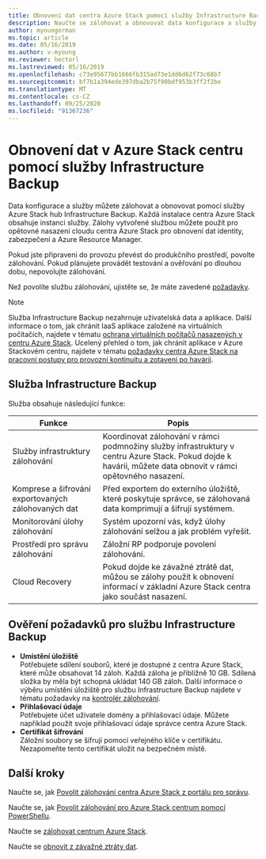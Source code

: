 ```yaml
---
title: Obnovení dat centra Azure Stack pomocí služby Infrastructure Backup
description: Naučte se zálohovat a obnovovat data konfigurace a služby v Azure Stack hub pomocí služby Infrastructure Backup.
author: myoungerman
ms.topic: article
ms.date: 05/16/2019
ms.author: v-myoung
ms.reviewer: hectorl
ms.lastreviewed: 05/16/2019
ms.openlocfilehash: c73e95677bb1666fb315ad73e1dd6d62f73c68b7
ms.sourcegitcommit: bf7b1a394ede397dba2b75f90bdf953b3ff2f2be
ms.translationtype: MT
ms.contentlocale: cs-CZ
ms.lasthandoff: 09/25/2020
ms.locfileid: "91367236"
---
```

# <a name="recover-data-in-azure-stack-hub-with-the-infrastructure-backup-service"></a>Obnovení dat v Azure Stack centru pomocí služby Infrastructure Backup

Data konfigurace a služby můžete zálohovat a obnovovat pomocí služby Azure Stack hub Infrastructure Backup. Každá instalace centra Azure Stack obsahuje instanci služby. Zálohy vytvořené službou můžete použít pro opětovné nasazení cloudu centra Azure Stack pro obnovení dat identity, zabezpečení a Azure Resource Manager.

Pokud jste připraveni do provozu převést do produkčního prostředí, povolte zálohování. Pokud plánujete provádět testování a ověřování po dlouhou dobu, nepovolujte zálohování.

Než povolíte službu zálohování, ujistěte se, že máte zavedené [požadavky](#verify-requirements-for-the-infrastructure-backup-service).

> [!Note]  
> Služba Infrastructure Backup nezahrnuje uživatelská data a aplikace. Další informace o tom, jak chránit IaaS aplikace založené na virtuálních počítačích, najdete v tématu [ochrana virtuálních počítačů nasazených v centru Azure Stack](../user/azure-stack-manage-vm-protect.md). Ucelený přehled o tom, jak chránit aplikace v Azure Stackovém centru, najdete v tématu [požadavky centra Azure Stack na pracovní postupy pro provozní kontinuitu a zotavení po havárii](https://aka.ms/azurestackbcdrconsiderationswp).

## <a name="the-infrastructure-backup-service"></a>Služba Infrastructure Backup

Služba obsahuje následující funkce:

| Funkce                                            | Popis                                                                                                                                                |
|----------------------------------------------------|------------------------------------------------------------------------------------------------------------------------------------------------------------|
| Služby infrastruktury zálohování                     | Koordinovat zálohování v rámci podmnožiny služby infrastruktury v centru Azure Stack. Pokud dojde k havárii, můžete data obnovit v rámci opětovného nasazení. |
| Komprese a šifrování exportovaných zálohovaných dat | Před exportem do externího úložiště, které poskytuje správce, se zálohovaná data komprimují a šifrují systémem.                |
| Monitorování úlohy zálohování                              | Systém upozorní vás, když úlohy zálohování selžou a jak problém vyřešit.                                                                                                |
| Prostředí pro správu zálohování                       | Záložní RP podporuje povolení zálohování.                                                                                                                         |
| Cloud Recovery                                     | Pokud dojde ke závažné ztrátě dat, můžou se zálohy použít k obnovení informací v základní Azure Stack centra jako součást nasazení.                                 |

## <a name="verify-requirements-for-the-infrastructure-backup-service"></a>Ověření požadavků pro službu Infrastructure Backup

- **Umístění úložiště**  
  Potřebujete sdílení souborů, které je dostupné z centra Azure Stack, které může obsahovat 14 záloh. Každá záloha je přibližně 10 GB. Sdílená složka by měla být schopná ukládat 140 GB záloh. Další informace o výběru umístění úložiště pro službu Infrastructure Backup najdete v tématu požadavky na [kontrolér zálohování](azure-stack-backup-reference.md#backup-controller-requirements).
- **Přihlašovací údaje**  
  Potřebujete účet uživatele domény a přihlašovací údaje. Můžete například použít svoje přihlašovací údaje správce centra Azure Stack.
- **Certifikát šifrování**  
  Záložní soubory se šifrují pomocí veřejného klíče v certifikátu. Nezapomeňte tento certifikát uložit na bezpečném místě. 


## <a name="next-steps"></a>Další kroky

Naučte se, jak [Povolit zálohování centra Azure Stack z portálu pro správu](azure-stack-backup-enable-backup-console.md).

Naučte se, jak [Povolit zálohování pro Azure Stack centrum pomocí PowerShellu](azure-stack-backup-enable-backup-powershell.md).

Naučte se [zálohovat centrum Azure Stack](azure-stack-backup-back-up-azure-stack.md).

Naučte se [obnovit z závažné ztráty dat](azure-stack-backup-recover-data.md).
